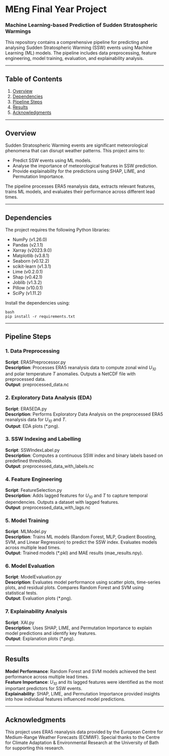# MEng Final Year Project
### Machine Learning-based Prediction of Sudden Stratospheric Warmings

This repository contains a comprehensive pipeline for predicting and analysing Sudden Stratospheric Warming (SSW) events using Machine Learning (ML) models. The pipeline includes data preprocessing, feature engineering, model training, evaluation, and explainability analysis.

---

## **Table of Contents**
1. [Overview](#overview)
2. [Dependencies](#dependencies)
3. [Pipeline Steps](#pipeline-steps)
4. [Results](#results)
5. [Acknowledgments](#acknowledgments)

---

## **Overview**
Sudden Stratospheric Warming events are significant meteorological phenomena that can disrupt weather patterns. This project aims to:
- Predict SSW events using ML models.
- Analyse the importance of meteorological features in SSW prediction.
- Provide explainability for the predictions using SHAP, LIME, and Permutation Importance.

The pipeline processes ERA5 reanalysis data, extracts relevant features, trains ML models, and evaluates their performance across different lead times.

---

## **Dependencies**
The project requires the following Python libraries:
- NumPy (v1.26.0)
- Pandas (v2.1.1)
- Xarray (v2023.9.0)
- Matplotlib (v3.8.1)
- Seaborn (v0.12.2)
- scikit-learn (v1.3.1)
- Lime (v0.2.0.1)
- Shap (v0.42.1)
- Joblib (v1.3.2)
- Pillow (v10.0.1)
- SciPy (v1.11.2)

Install the dependencies using:  
```
bash
pip install -r requirements.txt
```

---

## **Pipeline Steps**
### 1. Data Preprocessing
**Script**: ERA5Preprocessor.py  
**Description**: Processes ERA5 reanalysis data to compute zonal wind *U<sub>10</sub>* and polar temperature *T* anomalies. Outputs a NetCDF file with preprocessed data.  
**Output**: preprocessed_data.nc

### 2. Exploratory Data Analysis (EDA)
**Script**: ERA5EDA.py  
**Description**: Performs Exploratory Data Analysis on the preprocessed ERA5 reanalysis data for *U<sub>10</sub>* and *T*.  
**Output**: EDA plots (*.png).

### 3. SSW Indexing and Labelling
**Script**: SSWIndexLabel.py  
**Description**: Computes a continuous SSW index and binary labels based on predefined thresholds.  
**Output**: preprocessed_data_with_labels.nc

### 4. Feature Engineering
**Script**: FeatureSelection.py  
**Description**: Adds lagged features for *U<sub>10</sub>* and *T* to capture temporal dependencies. Outputs a dataset with lagged features.  
**Output**: preprocessed_data_with_lags.nc

### 5. Model Training
**Script**: MLModel.py  
**Description**: Trains ML models (Random Forest, MLP, Gradient Boosting, SVM, and Linear Regression) to predict the SSW index. Evaluates models across multiple lead times.  
**Output**: Trained models (*.pkl) and MAE results (mae_results.npy).

### 6. Model Evaluation
**Script**: ModelEvaluation.py  
**Description**: Evaluates model performance using scatter plots, time-series plots, and residual plots. Compares Random Forest and SVM using statistical tests.  
**Output**: Evaluation plots (*.png).

### 7. Explainability Analysis
**Script**: XAI.py  
**Description**: Uses SHAP, LIME, and Permutation Importance to explain model predictions and identify key features.  
**Output**: Explanation plots (*.png).

---

## **Results**
**Model Performance**: Random Forest and SVM models achieved the best performance across multiple lead times.  
**Feature Importance**: *U<sub>10</sub>* and its lagged features were identified as the most important predictors for SSW events.  
**Explainability**: SHAP, LIME, and Permutation Importance provided insights into how individual features influenced model predictions.

---

## **Acknowledgments**
This project uses ERA5 reanalysis data provided by the European Centre for Medium-Range Weather Forecasts (ECMWF). Special thanks to the Centre for Climate Adaptation & Environmental Research at the University of Bath for supporting this research.
